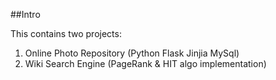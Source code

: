 ##Intro

This contains two projects:
 1. Online Photo Repository (Python Flask Jinjia MySql)
 2. Wiki Search Engine (PageRank & HIT algo implementation)
